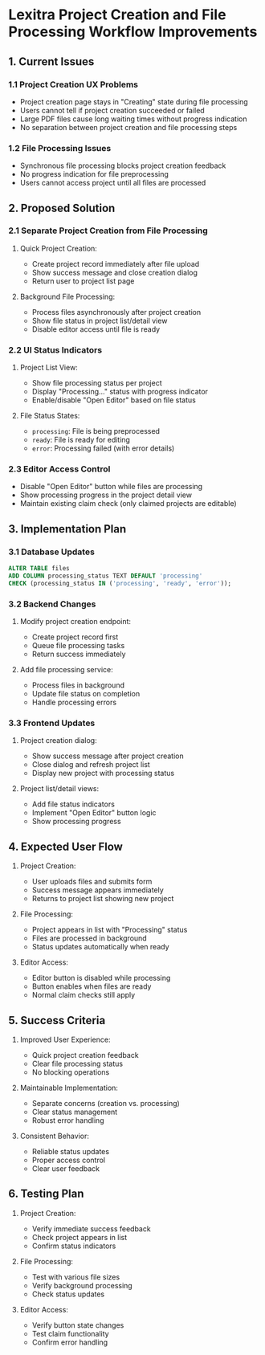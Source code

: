 
# Lexitra Project Creation and File Processing Workflow Improvements

## 1. Current Issues

### 1.1 Project Creation UX Problems
- Project creation page stays in "Creating" state during file processing
- Users cannot tell if project creation succeeded or failed
- Large PDF files cause long waiting times without progress indication
- No separation between project creation and file processing steps

### 1.2 File Processing Issues
- Synchronous file processing blocks project creation feedback
- No progress indication for file preprocessing
- Users cannot access project until all files are processed

## 2. Proposed Solution

### 2.1 Separate Project Creation from File Processing
1. Quick Project Creation:
   - Create project record immediately after file upload
   - Show success message and close creation dialog
   - Return user to project list page

2. Background File Processing:
   - Process files asynchronously after project creation
   - Show file status in project list/detail view
   - Disable editor access until file is ready

### 2.2 UI Status Indicators
1. Project List View:
   - Show file processing status per project
   - Display "Processing..." status with progress indicator
   - Enable/disable "Open Editor" based on file status

2. File Status States:
   - `processing`: File is being preprocessed
   - `ready`: File is ready for editing
   - `error`: Processing failed (with error details)

### 2.3 Editor Access Control
- Disable "Open Editor" button while files are processing
- Show processing progress in the project detail view
- Maintain existing claim check (only claimed projects are editable)

## 3. Implementation Plan

### 3.1 Database Updates
```sql
ALTER TABLE files
ADD COLUMN processing_status TEXT DEFAULT 'processing'
CHECK (processing_status IN ('processing', 'ready', 'error'));
```

### 3.2 Backend Changes
1. Modify project creation endpoint:
   - Create project record first
   - Queue file processing tasks
   - Return success immediately

2. Add file processing service:
   - Process files in background
   - Update file status on completion
   - Handle processing errors

### 3.3 Frontend Updates
1. Project creation dialog:
   - Show success message after project creation
   - Close dialog and refresh project list
   - Display new project with processing status

2. Project list/detail views:
   - Add file status indicators
   - Implement "Open Editor" button logic
   - Show processing progress

## 4. Expected User Flow

1. Project Creation:
   - User uploads files and submits form
   - Success message appears immediately
   - Returns to project list showing new project

2. File Processing:
   - Project appears in list with "Processing" status
   - Files are processed in background
   - Status updates automatically when ready

3. Editor Access:
   - Editor button is disabled while processing
   - Button enables when files are ready
   - Normal claim checks still apply

## 5. Success Criteria

1. Improved User Experience:
   - Quick project creation feedback
   - Clear file processing status
   - No blocking operations

2. Maintainable Implementation:
   - Separate concerns (creation vs. processing)
   - Clear status management
   - Robust error handling

3. Consistent Behavior:
   - Reliable status updates
   - Proper access control
   - Clear user feedback

## 6. Testing Plan

1. Project Creation:
   - Verify immediate success feedback
   - Check project appears in list
   - Confirm status indicators

2. File Processing:
   - Test with various file sizes
   - Verify background processing
   - Check status updates

3. Editor Access:
   - Verify button state changes
   - Test claim functionality
   - Confirm error handling
